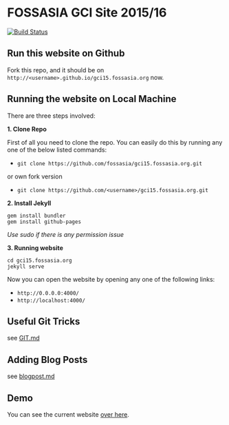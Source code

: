 # FOSSASIA GCI Site 2015/16

[![Build Status](https://travis-ci.org/fossasia/gci15.fossasia.org.svg)](https://travis-ci.org/fossasia/gci15.fossasia.org)


## Run this website on Github
Fork this repo, and it should be on `http://<username>.github.io/gci15.fossasia.org` now.

## Running the website on Local Machine

There are three steps involved:

**1. Clone Repo**

First of all you need to clone the repo. You can easily do this by running any one of the below listed commands:

- `git clone https://github.com/fossasia/gci15.fossasia.org.git`

or own fork version

- `git clone https://github.com/<username>/gci15.fossasia.org.git`

**2. Install Jekyll**

```
gem install bundler
gem install github-pages
```

*Use sudo if there is any permission issue*

**3. Running website**

```
cd gci15.fossasia.org
jekyll serve
```   

Now you can open the website by opening any one of the following links:

- `http://0.0.0.0:4000/` 
- `http://localhost:4000/`

## Useful Git Tricks
  see [GIT.md](https://github.com/fossasia/gci15.fossasia.org/blob/gh-pages/GIT.md) 

## Adding Blog Posts
  see [blogpost.md](https://github.com/fossasia/gci15.fossasia.org/blob/gh-pages/blogpost.md) 


## Demo

You can see the current website [over here](http://gci15.fossasia.org).